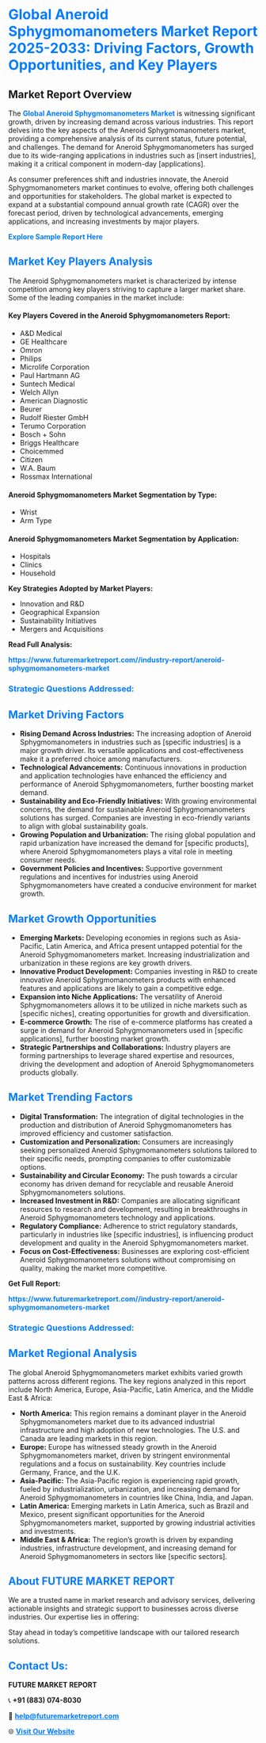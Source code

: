 <h1 style="color: #007BFF;">Global Aneroid Sphygmomanometers Market Report 2025-2033: Driving Factors, Growth Opportunities, and Key Players</h1>

<section id="overview">
<h2>Market Report Overview</h2>
<p>The <a href="https://www.futuremarketreport.com//industry-report/aneroid-sphygmomanometers-market" style="color: #007BFF; text-decoration: none;"><strong>Global Aneroid Sphygmomanometers Market</strong></a> is witnessing significant growth, driven by increasing demand across various industries. This report delves into the key aspects of the Aneroid Sphygmomanometers market, providing a comprehensive analysis of its current status, future potential, and challenges. The demand for Aneroid Sphygmomanometers has surged due to its wide-ranging applications in industries such as [insert industries], making it a critical component in modern-day [applications].</p>
<p>As consumer preferences shift and industries innovate, the Aneroid Sphygmomanometers market continues to evolve, offering both challenges and opportunities for stakeholders. The global market is expected to expand at a substantial compound annual growth rate (CAGR) over the forecast period, driven by technological advancements, emerging applications, and increasing investments by major players.</p>
</section>

<section id="overview">
<p><a href="https://www.futuremarketreport.com//request-sample/reportId=90050" style="color: #007BFF; text-decoration: none;"><strong>Explore Sample Report Here</strong></a></p>
</section>

<section id="key-players">
<h2 style="color: #007BFF;">Market Key Players Analysis</h2>
<p>The Aneroid Sphygmomanometers market is characterized by intense competition among key players striving to capture a larger market share. Some of the leading companies in the market include:</p>
<h4>Key Players Covered in the Aneroid Sphygmomanometers Report:</h4>
<ul><li>A&amp;D Medical</li><li>GE Healthcare</li><li>Omron</li><li>Philips</li><li>Microlife Corporation</li><li>Paul Hartmann AG</li><li>Suntech Medical</li><li>Welch Allyn</li><li>American Diagnostic</li><li>Beurer</li><li>Rudolf Riester GmbH</li><li>Terumo Corporation</li><li>Bosch + Sohn</li><li>Briggs Healthcare</li><li>Choicemmed</li><li>Citizen</li><li>W.A. Baum</li><li>Rossmax International</li></ul>
<h4>Aneroid Sphygmomanometers Market Segmentation by Type:</h4>
<ul><li>Wrist</li><li>Arm Type</li></ul>

<h4>Aneroid Sphygmomanometers Market Segmentation by Application:</h4>
<ul><li>Hospitals</li><li>Clinics</li><li>Household</li></ul>
<p><strong>Key Strategies Adopted by Market Players:</strong></p>
<ul>
<li>Innovation and R&D</li>
<li>Geographical Expansion</li>
<li>Sustainability Initiatives</li>
<li>Mergers and Acquisitions</li>
</ul>
</section>

<section>
<p><strong>Read Full Analysis: </strong></p><a href="https://www.futuremarketreport.com//industry-report/aneroid-sphygmomanometers-market" style="color: #007BFF; text-decoration: none;"><strong>https://www.futuremarketreport.com//industry-report/aneroid-sphygmomanometers-market</strong></a>
<h3 style="color: #007BFF;">Strategic Questions Addressed:</h3>
</section>

<section id="driving-factors">
<h2 style="color: #007BFF;">Market Driving Factors</h2>
<ul>
<li><strong>Rising Demand Across Industries:</strong> The increasing adoption of Aneroid Sphygmomanometers in industries such as [specific industries] is a major growth driver. Its versatile applications and cost-effectiveness make it a preferred choice among manufacturers.</li>
<li><strong>Technological Advancements:</strong> Continuous innovations in production and application technologies have enhanced the efficiency and performance of Aneroid Sphygmomanometers, further boosting market demand.</li>
<li><strong>Sustainability and Eco-Friendly Initiatives:</strong> With growing environmental concerns, the demand for sustainable Aneroid Sphygmomanometers solutions has surged. Companies are investing in eco-friendly variants to align with global sustainability goals.</li>
<li><strong>Growing Population and Urbanization:</strong> The rising global population and rapid urbanization have increased the demand for [specific products], where Aneroid Sphygmomanometers plays a vital role in meeting consumer needs.</li>
<li><strong>Government Policies and Incentives:</strong> Supportive government regulations and incentives for industries using Aneroid Sphygmomanometers have created a conducive environment for market growth.</li>
</ul>
</section>

<section id="growth-opportunities">
<h2 style="color: #007BFF;">Market Growth Opportunities</h2>
<ul>
<li><strong>Emerging Markets:</strong> Developing economies in regions such as Asia-Pacific, Latin America, and Africa present untapped potential for the Aneroid Sphygmomanometers market. Increasing industrialization and urbanization in these regions are key growth drivers.</li>
<li><strong>Innovative Product Development:</strong> Companies investing in R&D to create innovative Aneroid Sphygmomanometers products with enhanced features and applications are likely to gain a competitive edge.</li>
<li><strong>Expansion into Niche Applications:</strong> The versatility of Aneroid Sphygmomanometers allows it to be utilized in niche markets such as [specific niches], creating opportunities for growth and diversification.</li>
<li><strong>E-commerce Growth:</strong> The rise of e-commerce platforms has created a surge in demand for Aneroid Sphygmomanometers used in [specific applications], further boosting market growth.</li>
<li><strong>Strategic Partnerships and Collaborations:</strong> Industry players are forming partnerships to leverage shared expertise and resources, driving the development and adoption of Aneroid Sphygmomanometers products globally.</li>
</ul>
</section>

<section id="trending-factors">
<h2 style="color: #007BFF;">Market Trending Factors</h2>
<ul>
<li><strong>Digital Transformation:</strong> The integration of digital technologies in the production and distribution of Aneroid Sphygmomanometers has improved efficiency and customer satisfaction.</li>
<li><strong>Customization and Personalization:</strong> Consumers are increasingly seeking personalized Aneroid Sphygmomanometers solutions tailored to their specific needs, prompting companies to offer customizable options.</li>
<li><strong>Sustainability and Circular Economy:</strong> The push towards a circular economy has driven demand for recyclable and reusable Aneroid Sphygmomanometers solutions.</li>
<li><strong>Increased Investment in R&D:</strong> Companies are allocating significant resources to research and development, resulting in breakthroughs in Aneroid Sphygmomanometers technology and applications.</li>
<li><strong>Regulatory Compliance:</strong> Adherence to strict regulatory standards, particularly in industries like [specific industries], is influencing product development and quality in the Aneroid Sphygmomanometers market.</li>
<li><strong>Focus on Cost-Effectiveness:</strong> Businesses are exploring cost-efficient Aneroid Sphygmomanometers solutions without compromising on quality, making the market more competitive.</li>
</ul>
</section>

<section>
<p><strong>Get Full Report: </strong></p><a href="https://www.futuremarketreport.com//industry-report/aneroid-sphygmomanometers-market" style="color: #007BFF; text-decoration: none;"><strong>https://www.futuremarketreport.com//industry-report/aneroid-sphygmomanometers-market</strong></a>
<h3 style="color: #007BFF;">Strategic Questions Addressed:</h3>
</section>


<section id="regional-analysis">
<h2 style="color: #007BFF;">Market Regional Analysis</h2>
<p>The global Aneroid Sphygmomanometers market exhibits varied growth patterns across different regions. The key regions analyzed in this report include North America, Europe, Asia-Pacific, Latin America, and the Middle East & Africa:</p>
<ul>
<li><strong>North America:</strong> This region remains a dominant player in the Aneroid Sphygmomanometers market due to its advanced industrial infrastructure and high adoption of new technologies. The U.S. and Canada are leading markets in this region.</li>
<li><strong>Europe:</strong> Europe has witnessed steady growth in the Aneroid Sphygmomanometers market, driven by stringent environmental regulations and a focus on sustainability. Key countries include Germany, France, and the U.K.</li>
<li><strong>Asia-Pacific:</strong> The Asia-Pacific region is experiencing rapid growth, fueled by industrialization, urbanization, and increasing demand for Aneroid Sphygmomanometers in countries like China, India, and Japan.</li>
<li><strong>Latin America:</strong> Emerging markets in Latin America, such as Brazil and Mexico, present significant opportunities for the Aneroid Sphygmomanometers market, supported by growing industrial activities and investments.</li>
<li><strong>Middle East & Africa:</strong> The region’s growth is driven by expanding industries, infrastructure development, and increasing demand for Aneroid Sphygmomanometers in sectors like [specific sectors].</li>
</ul>
</section>

<footer>
<h2 style="color: #007BFF;">About FUTURE MARKET REPORT</h2>
<p>We are a trusted name in market research and advisory services, delivering actionable insights and strategic support to businesses across diverse industries. Our expertise lies in offering:</p>

<p>Stay ahead in today’s competitive landscape with our tailored research solutions.</p>

<h2 style="color: #007BFF;">Contact Us:</h2>
<p><strong>FUTURE MARKET REPORT</strong></p>
<p>📞 <strong>+91 (883) 074-8030</strong></p>
<p>📧 <strong><a href="mailto:help@futuremarketreport.com" style="color: #007BFF;">help@futuremarketreport.com</a></strong></p>
<p>🌐 <strong><a href="https://www.futuremarketreport.com/" style="color: #007BFF;">Visit Our Website</a></strong></p>
</footer>